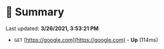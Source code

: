 # 📖 Summary
Last updated: **3/26/2021, 3:53:21 PM**

- `GET` [https://google.com](https://google.com) - **Up** (114ms)
